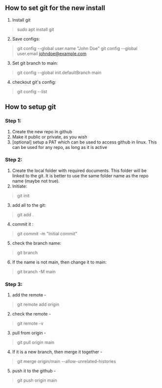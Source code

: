 ## How to set git for the new install


1. Install git

> sudo apt install git

2. Save configs:

> git config --global user.name "John Doe"
> git config --global user.email johndoe@example.com

3. Set git branch to main:

> git config --global init.defaultBranch main

4. checkout git's config: 

> git config --list


## How to setup git

### Step 1:

1. Create the new repo in github
2. Make it public or private, as you wish
3. [optional] setup a PAT which can be used to access github in linux. This can be used for any repo, as long as it is active

### Step 2:

1. Create the local folder with required documents. This folder will be linked to the git. It is better to use the same folder name as the repo name (maybe not true).
2. Initiate:

> git init

3. add all to the git:

> git add .

4. commit it :

> git commit -m "Initial commit"

5. check the branch name:

> git branch

6. If the name is not main, then change it to main:

> git branch -M main

### Step 3:

1. add the remote -

> git remote add origin <repo address>

2. check the remote -

> git remote -v

3. pull from origin - 

> git pull origin main

4. If it is a new branch, then merge it together -

> git merge origin/main --allow-unrelated-histories

5. push it to the github - 

> git push origin main 

